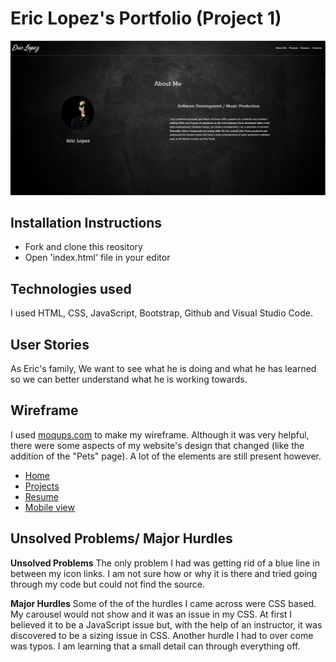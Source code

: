 # Eric Lopez's Portfolio (Project 1)

![home page](assets/Screenshot.jpg)

Installation Instructions
-------------

- Fork and clone this reository
- Open 'index.html' file in your editor


Technologies used
------------

I used HTML, CSS, JavaScript, Bootstrap, Github and Visual Studio Code.


User Stories
----------

As Eric's family, We want to see what he is doing and what he has learned so we can better understand what he is working towards.


Wireframe
---------

I used [moqups.com](https://moqups.com/) to make my wireframe.  Although it was very helpful, there were some aspects of my website's design that changed (like the addition of the "Pets" page).  A lot of the elements are still present however.

 - [Home](Wireframe/home_desktop.jpg)
 - [Projects](Wireframe/projects_desktop.jpg)
 - [Resume](Wireframe/resume_desktop.jpg)
 - [Mobile view](Wireframe/home_mobile.jpg)


Unsolved Problems/ Major Hurdles
-------------

**Unsolved Problems**
The only problem I had was getting rid of a blue line in between my icon links.  I am not sure how or why it is there and tried going through my code but could not find the source.

**Major Hurdles**
Some of the of the hurdles I came across were CSS based.  My carousel would not show and it was an issue in my CSS.  At first I believed it to be a JavaScript issue but, with the help of an instructor, it was discovered to be a sizing issue in CSS.  Another hurdle I had to over come was typos.  I am learning that a small detail can through everything off.
